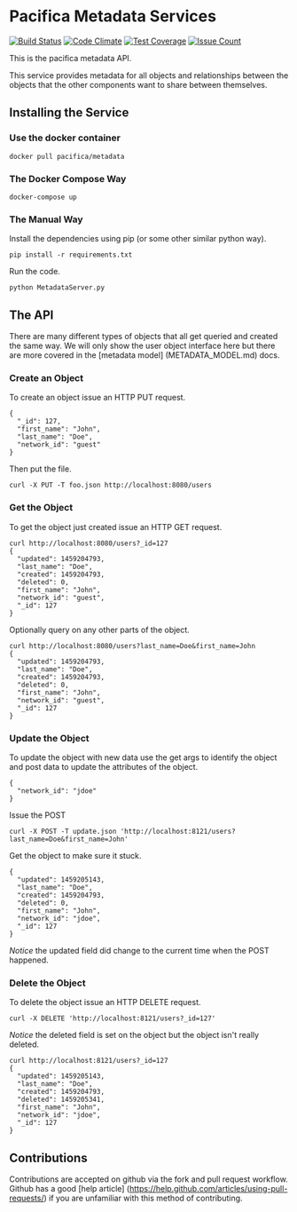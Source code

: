 # Pacifica Metadata Services
[![Build Status](https://travis-ci.org/EMSL-MSC/pacifica-metadata.svg?branch=master)](https://travis-ci.org/EMSL-MSC/pacifica-metadata)
[![Code Climate](https://codeclimate.com/github/EMSL-MSC/pacifica-metadata/badges/gpa.svg)](https://codeclimate.com/github/EMSL-MSC/pacifica-metadata)
[![Test Coverage](https://codeclimate.com/github/EMSL-MSC/pacifica-metadata/badges/coverage.svg)](https://codeclimate.com/github/EMSL-MSC/pacifica-metadata/coverage)
[![Issue Count](https://codeclimate.com/github/EMSL-MSC/pacifica-metadata/badges/issue_count.svg)](https://codeclimate.com/github/EMSL-MSC/pacifica-metadata)

This is the pacifica metadata API.

This service provides metadata for all objects and relationships
between the objects that the other components want to share between
themselves.

## Installing the Service

### Use the docker container

```
docker pull pacifica/metadata
```

### The Docker Compose Way

```
docker-compose up
```

### The Manual Way

Install the dependencies using pip (or some other similar python way).
```
pip install -r requirements.txt
```

Run the code.
```
python MetadataServer.py
```

## The API

There are many different types of objects that all get queried and
created the same way. We will only show the user object interface
here but there are more covered in the [metadata model]
(METADATA_MODEL.md) docs.

### Create an Object

To create an object issue an HTTP PUT request.

```
{
  "_id": 127,
  "first_name": "John",
  "last_name": "Doe",
  "network_id": "guest"
}
```

Then put the file.
```
curl -X PUT -T foo.json http://localhost:8080/users
```

### Get the Object

To get the object just created issue an HTTP GET request.

```
curl http://localhost:8080/users?_id=127
{
  "updated": 1459204793,
  "last_name": "Doe",
  "created": 1459204793,
  "deleted": 0,
  "first_name": "John",
  "network_id": "guest",
  "_id": 127
}
```

Optionally query on any other parts of the object.

```
curl http://localhost:8080/users?last_name=Doe&first_name=John
{
  "updated": 1459204793,
  "last_name": "Doe",
  "created": 1459204793,
  "deleted": 0,
  "first_name": "John",
  "network_id": "guest",
  "_id": 127
}
```

### Update the Object

To update the object with new data use the get args to identify the
object and post data to update the attributes of the object.

```
{
  "network_id": "jdoe"
}
```

Issue the POST
```
curl -X POST -T update.json 'http://localhost:8121/users?last_name=Doe&first_name=John'
```

Get the object to make sure it stuck.
```
{
  "updated": 1459205143,
  "last_name": "Doe",
  "created": 1459204793,
  "deleted": 0,
  "first_name": "John",
  "network_id": "jdoe",
  "_id": 127
}
```

*Notice* the updated field did change to the current time when the 
POST happened.

### Delete the Object

To delete the object issue an HTTP DELETE request.
```
curl -X DELETE 'http://localhost:8121/users?_id=127'
```

*Notice* the deleted field is set on the object but the object isn't 
really deleted.

```
curl http://localhost:8121/users?_id=127
{
  "updated": 1459205143,
  "last_name": "Doe",
  "created": 1459204793,
  "deleted": 1459205341,
  "first_name": "John",
  "network_id": "jdoe",
  "_id": 127
}
```

## Contributions

Contributions are accepted on github via the fork and pull request
workflow. Github has a good [help article]
(https://help.github.com/articles/using-pull-requests/) if you are
unfamiliar with this method of contributing.
